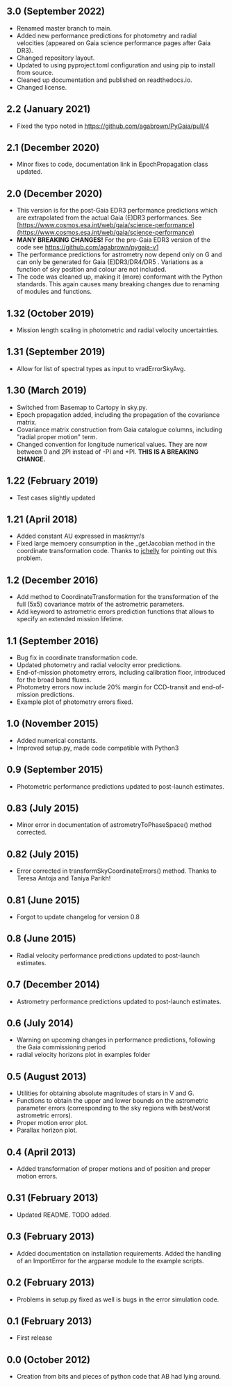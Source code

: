 ## 3.0 (September 2022)

* Renamed master branch to main.
* Added new performance predictions for photometry and radial velocities (appeared on Gaia science performance pages after
  Gaia DR3).
* Changed repository layout.
* Updated to using pyproject.toml configuration and using pip to install from source.
* Cleaned up documentation and published on readthedocs.io.
* Changed license.

## 2.2 (January 2021)

* Fixed the typo noted in https://github.com/agabrown/PyGaia/pull/4

## 2.1 (December 2020)

* Minor fixes to code, documentation link in EpochPropagation class updated.

## 2.0 (December 2020)

* This version is for the post-Gaia EDR3 performance predictions which are extrapolated from the actual Gaia (E)DR3
 performances. See [https://www.cosmos.esa.int/web/gaia/science-performance](https://www.cosmos.esa.int/web/gaia/science-performance)
* __MANY BREAKING CHANGES!__ For the pre-Gaia EDR3 version of the code see [https://github.com/agabrown/pygaia-v1
](https://github.com/agabrown/pygaia-v1)
* The performance predictions for astrometry now depend only on G and can only be generated for Gaia (E)DR3/DR4/DR5
. Variations as a function of sky position and colour are not included.
* The code was cleaned up, making it (more) conformant with the Python standards. This again causes many breaking
 changes due to renaming of modules and functions.

## 1.32 (October 2019)

* Mission length scaling in photometric and radial velocity uncertainties.

## 1.31 (September 2019)

* Allow for list of spectral types as input to vradErrorSkyAvg.

## 1.30 (March 2019)

* Switched from Basemap to Cartopy in sky.py.
* Epoch propagation added, including the propagation of the covariance matrix.
* Covariance matrix construction from Gaia catalogue columns, including "radial proper motion" term.
* Changed convention for longitude numerical values. They are now between 0 and 2PI instead of -PI and
  +PI. __THIS IS A BREAKING CHANGE.__

## 1.22 (February 2019)

* Test cases slightly updated

## 1.21 (April 2018)

* Added constant AU expressed in mas*km*yr/s
* Fixed large memoery consumption in the _getJacobian method in the coordinate transformation code.
  Thanks to [jchelly](https://github.com/jchelly) for pointing out this problem.

## 1.2 (December 2016)

* Add method to CoordinateTransformation for the transformation of the full (5x5) covariance matrix of
  the astrometric parameters.
* Add keyword to astrometric errors prediction functions that allows to specify an extended mission
  lifetime.

## 1.1 (September 2016)

* Bug fix in coordinate transformation code.
* Updated photometry and radial velocity error predictions.
* End-of-mission photometry errors, including calibration floor, introduced for the broad band fluxes.
* Photometry errors now include 20% margin for CCD-transit and end-of-mission predictions.
* Example plot of photometry errors fixed.

## 1.0 (November 2015)

* Added numerical constants.
* Improved setup.py, made code compatible with Python3

## 0.9 (September 2015)

* Photometric performance predictions updated to post-launch estimates.

## 0.83 (July 2015)

* Minor error in documentation of astrometryToPhaseSpace() method corrected.

## 0.82 (July 2015)

* Error corrected in transformSkyCoordinateErrors() method. Thanks to Teresa Antoja and Taniya Parikh!

## 0.81 (June 2015)

* Forgot to update changelog for version 0.8

## 0.8 (June 2015)

* Radial velocity performance predictions updated to post-launch estimates.

## 0.7 (December 2014)

* Astrometry performance predictions updated to post-launch estimates.

## 0.6 (July 2014)

* Warning on upcoming changes in performance predictions, following the Gaia
  commissioning period
* radial velocity horizons plot in examples folder

## 0.5 (August 2013)

* Utilities for obtaining absolute magnitudes of stars in V and G.
* Functions to obtain the upper and lower bounds on the astrometric parameter
  errors (corresponding to the sky regions with best/worst astrometric errors).
* Proper motion error plot.
* Parallax horizon plot.

## 0.4 (April 2013)

* Added transformation of proper motions and of position and proper motion errors.

## 0.31 (February 2013)

* Updated README. TODO added.

## 0.3 (February 2013)

* Added documentation on installation requirements. Added the handling of an
  ImportError for the argparse module to the example scripts.

## 0.2 (February 2013)

* Problems in setup.py fixed as well is bugs in the error simulation code.

## 0.1 (February 2013)

* First release

## 0.0 (October 2012)

* Creation from bits and pieces of python code that AB had lying around.
